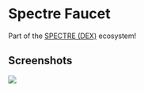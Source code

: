 # Spectre Faucet
Part of the <a href="https://spectre.arianh.ir">SPECTRE (DEX)</a> ecosystem!

## Screenshots
<img src="https://arianh.ir/images/spectre-dex/faucet.png" />

